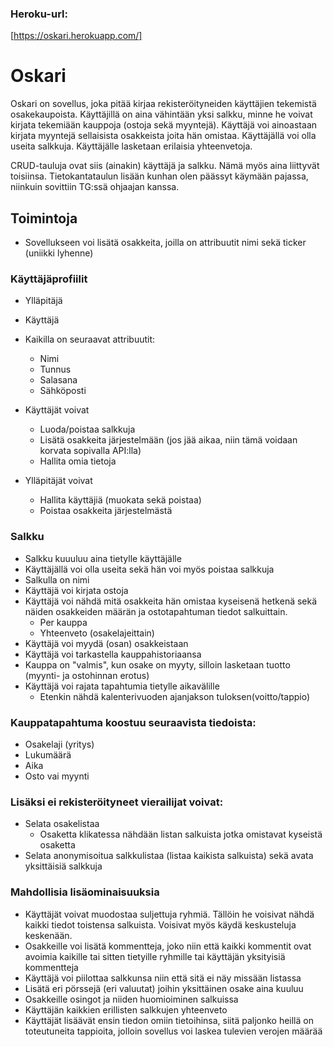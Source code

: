 ### Heroku-url:
[https://oskari.herokuapp.com/]

# Oskari

Oskari on sovellus, joka pitää kirjaa rekisteröityneiden käyttäjien tekemistä osakekaupoista. Käyttäjillä on aina vähintään yksi salkku, minne he voivat kirjata tekemiään kauppoja (ostoja sekä myyntejä). Käyttäjä voi ainoastaan kirjata myyntejä sellaisista osakkeista joita hän omistaa. Käyttäjällä voi olla useita salkkuja. Käyttäjälle lasketaan erilaisia yhteenvetoja.

CRUD-tauluja ovat siis (ainakin) käyttäjä ja salkku. Nämä myös aina liittyvät toisiinsa. Tietokantataulun lisään kunhan olen päässyt käymään pajassa, niinkuin sovittiin TG:ssä ohjaajan kanssa.


## Toimintoja
* Sovellukseen voi lisätä osakkeita, joilla on attribuutit nimi sekä ticker (uniikki lyhenne)

### Käyttäjäprofiilit
* Ylläpitäjä
* Käyttäjä

* Kaikilla on seuraavat attribuutit:
  * Nimi
  * Tunnus
  * Salasana
  * Sähköposti

* Käyttäjät voivat
  * Luoda/poistaa salkkuja
  * Lisätä osakkeita järjestelmään (jos jää aikaa, niin tämä voidaan korvata sopivalla API:lla)
  * Hallita omia tietoja
* Ylläpitäjät voivat
  * Hallita käyttäjiä (muokata sekä poistaa)
  * Poistaa osakkeita järjestelmästä

### Salkku
* Salkku kuuuluu aina tietylle käyttäjälle
* Käyttäjällä voi olla useita sekä hän voi myös poistaa salkkuja
* Salkulla on nimi
* Käyttäjä voi kirjata ostoja
* Käyttäjä voi nähdä mitä osakkeita hän omistaa kyseisenä hetkenä sekä näiden osakkeiden määrän ja ostotapahtuman tiedot salkuittain.
  * Per kauppa
  * Yhteenveto (osakelajeittain)
* Käyttäjä voi myydä (osan) osakkeistaan
* Käyttäjä voi tarkastella kauppahistoriaansa
* Kauppa on "valmis", kun osake on myyty, silloin lasketaan tuotto (myynti- ja ostohinnan erotus)
* Käyttäjä voi rajata tapahtumia tietylle aikavälille
  * Etenkin nähdä kalenterivuoden ajanjakson tuloksen(voitto/tappio)

### Kauppatapahtuma koostuu seuraavista tiedoista:
* Osakelaji (yritys)
* Lukumäärä
* Aika
* Osto vai myynti

### Lisäksi ei rekisteröityneet vierailijat voivat:
* Selata osakelistaa
  * Osaketta klikatessa nähdään listan salkuista jotka omistavat kyseistä osaketta
* Selata anonymisoitua salkkulistaa (listaa kaikista salkuista) sekä avata yksittäisiä salkkuja

### Mahdollisia lisäominaisuuksia
* Käyttäjät voivat muodostaa suljettuja ryhmiä. Tällöin he voisivat nähdä kaikki tiedot toistensa salkuista. Voisivat myös käydä keskusteluja keskenään.
* Osakkeille voi lisätä kommentteja, joko niin että kaikki kommentit ovat avoimia kaikille tai sitten tietyille ryhmille tai käyttäjän yksityisiä kommentteja
* Käyttäjä voi piilottaa salkkunsa niin että sitä ei näy missään listassa
* Lisätä eri pörssejä (eri valuutat) joihin yksittäinen osake aina kuuluu
* Osakkeille osingot ja niiden huomioiminen salkuissa
* Käyttäjän kaikkien erillisten salkkujen yhteenveto
* Käyttäjät lisäävät ensin tiedon omiin tietoihinsa, siitä paljonko heillä on toteutuneita tappioita, jolloin sovellus voi laskea tulevien verojen määrää
